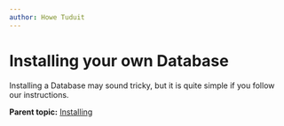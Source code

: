 ```yaml
---
author: Howe Tuduit
---
```


# Installing your own Database

Installing a Database may sound tricky, but it is quite simple if you follow our instructions.

**Parent topic:** [Installing](../taskbook/installing.md)


